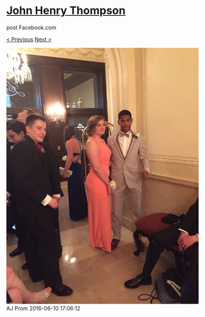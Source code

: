 # [John Henry Thompson](../README.md)
post Facebook.com

[< Previous](2016-06-10-19.md) [Next >](2016-06-10-21.md)

[![](../media/2016-06-10/AJ-Prom-18.jpg)](../README.md)
AJ Prom
2016-06-10 17:06:12